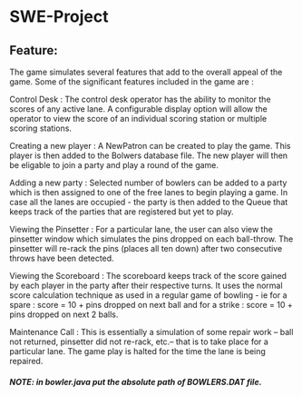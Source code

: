 # SWE-Project


## Feature:

The game simulates several features that add to the overall appeal of the game. Some of the significant features included in the game are :

Control Desk : The control desk operator has the ability to monitor the scores of any active lane. A configurable display option will allow the operator to view the score of an individual scoring station or multiple scoring stations.

Creating a new player : A NewPatron can be created to play the game. This player is then added to the Bolwers database file. The new player will then be eligable to join a party and play a round of the game.

Adding a new party : Selected number of bowlers can be added to a party which is then assigned to one of the free lanes to begin playing a game. In case all the lanes are occupied - the party is then added to the Queue that keeps track of the parties that are registered but yet to play.

Viewing the Pinsetter : For a particular lane, the user can also view the pinsetter window which simulates the pins dropped on each ball-throw. The pinsetter will re-rack the pins (places all ten down) after two consecutive throws have been detected.

Viewing the Scoreboard : The scoreboard keeps track of the score gained by each player in the party after their respective turns. It uses the normal score calculation technique as used in a regular game of bowling - ie for a spare : score = 10 + pins dropped on next ball and for a strike : score = 10 + pins dropped on next 2 balls.

Maintenance Call : This is essentially a simulation of some repair work – ball not returned, pinsetter did not re-rack, etc.– that is to take place for a particular lane. The game play is halted for the time the lane is being repaired.

##### NOTE: in bowler.java put the absolute path of BOWLERS.DAT file. 
